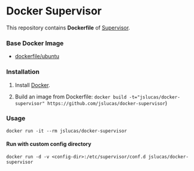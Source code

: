 # Docker Supervisor

This repository contains **Dockerfile** of [Supervisor](http://supervisord.org/).

### Base Docker Image

* [dockerfile/ubuntu](http://dockerfile.github.io/#/ubuntu)

### Installation

1. Install [Docker](https://www.docker.com/).

2. Build an image from Dockerfile: `docker build -t="jslucas/docker-supervisor" https://github.com/jslucas/docker-supervisor`)

### Usage

    docker run -it --rm jslucas/docker-supervisor

#### Run with custom config directory

    docker run -d -v <config-dir>:/etc/supervisor/conf.d jslucas/docker-supervisor
